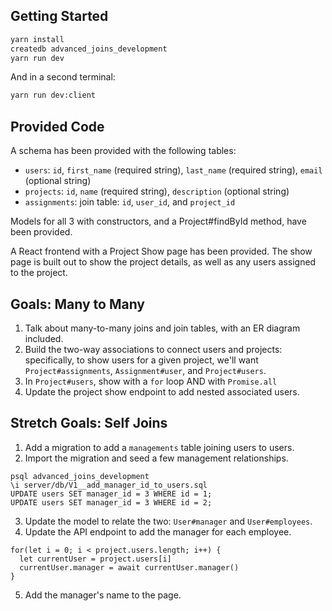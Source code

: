 ## Getting Started

```sh
yarn install
createdb advanced_joins_development
yarn run dev
```

And in a second terminal:

```sh
yarn run dev:client
```

## Provided Code

A schema has been provided with the following tables:

- `users`: `id`, `first_name` (required string), `last_name` (required string), `email` (optional string)
- `projects`: `id`, `name` (required string), `description` (optional string)
- `assignments`: join table: `id`, `user_id`, and `project_id`

Models for all 3 with constructors, and a Project#findById method, have been provided.

A React frontend with a Project Show page has been provided. The show page is built out to show the project details, as well as any users assigned to the project.

## Goals: Many to Many

1. Talk about many-to-many joins and join tables, with an ER diagram included.
2. Build the two-way associations to connect users and projects: specifically, to show users for a given project, we'll want `Project#assignments`, `Assignment#user`, and `Project#users`.
3. In `Project#users`, show with a `for` loop AND with `Promise.all`
3. Update the project show endpoint to add nested associated users.

## Stretch Goals: Self Joins

1. Add a migration to add a `managements` table joining users to users.
2. Import the migration and seed a few management relationships.
```
psql advanced_joins_development
\i server/db/V1__add_manager_id_to_users.sql
UPDATE users SET manager_id = 3 WHERE id = 1;
UPDATE users SET manager_id = 3 WHERE id = 2;
```

3. Update the model to relate the two: `User#manager` and `User#employees`.
4. Update the API endpoint to add the manager for each employee.
```
for(let i = 0; i < project.users.length; i++) {
  let currentUser = project.users[i]
  currentUser.manager = await currentUser.manager()
}
```
5. Add the manager's name to the page.